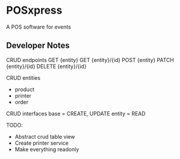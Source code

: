 # POSxpress

A POS software for events

## Developer Notes

CRUD endpoints
GET {entity}
GET {entity}/{id}
POST {entity}
PATCH {entity}/{id}
DELETE {entity}/{id}

CRUD entities

- product
- printer
- order

CRUD interfaces
base = CREATE, UPDATE
entity = READ

TODO:

- Abstract crud table view
- Create printer service
- Make everything readonly